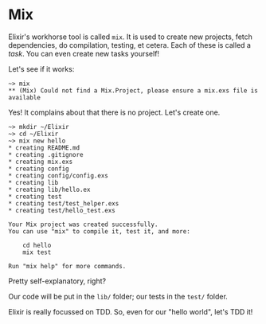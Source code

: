 # Mix

Elixir's workhorse tool is called `mix`. It is used to create new
projects, fetch dependencies, do compilation, testing, et cetera. Each
of these is called a *task*. You can even create new tasks yourself!

Let's see if it works:

    ~> mix
    ** (Mix) Could not find a Mix.Project, please ensure a mix.exs file is available

Yes! It complains about that there is no project. Let's create one.

    ~> mkdir ~/Elixir
    ~> cd ~/Elixir
    ~> mix new hello
    * creating README.md
    * creating .gitignore
    * creating mix.exs
    * creating config
    * creating config/config.exs
    * creating lib
    * creating lib/hello.ex
    * creating test
    * creating test/test_helper.exs
    * creating test/hello_test.exs

    Your Mix project was created successfully.
    You can use "mix" to compile it, test it, and more:

        cd hello
        mix test

    Run "mix help" for more commands.

Pretty self-explanatory, right?

Our code will be put in the `lib/` folder; our tests in the `test/` folder.

Elixir is really focussed on TDD. So, even for our "hello world", let's TDD it!
